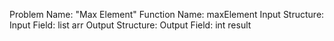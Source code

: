 Problem Name: "Max Element"
Function Name: maxElement
Input Structure:
Input Field: list<int> arr
Output Structure:
Output Field: int result